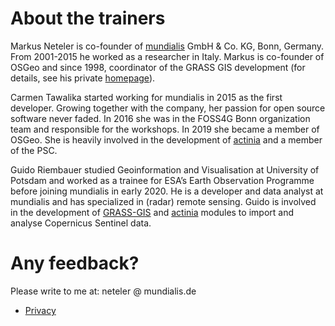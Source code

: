 # About the trainers

Markus Neteler is co-founder of [mundialis](https://www.mundialis.de) GmbH & Co. KG, Bonn, Germany. From 2001-2015 he worked as a researcher in Italy. Markus is co-founder of OSGeo and since 1998, coordinator of the GRASS GIS development (for details, see his private [homepage](https://grassbook.org/neteler/)).

Carmen Tawalika started working for mundialis in 2015 as the first developer. Growing together with the company, her passion for open source software never faded. In 2016 she was in the FOSS4G Bonn organization team and responsible for the workshops. In 2019 she became a member of OSGeo. She is heavily involved in the development of [actinia](https://github.com/mundialis/actinia_core) and a member of the PSC.

Guido Riembauer studied Geoinformation and Visualisation at University of Potsdam and worked as a trainee for ESA’s Earth Observation Programme before joining mundialis in early 2020. He is a developer and data analyst at mundialis and has specialized in (radar) remote sensing. Guido is involved in the development of [GRASS-GIS](https://github.com/OSGeo/grass-addons) and [actinia](https://github.com/mundialis/actinia_core) modules to import and analyse Copernicus Sentinel data.

# Any feedback?

Please write to me at: neteler @ mundialis.de

- [Privacy](https://about.gitlab.com/privacy/)
